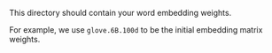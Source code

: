 This directory should contain your word embedding weights.

For example, we use ```glove.6B.100d``` to be the initial embedding matrix weights.
